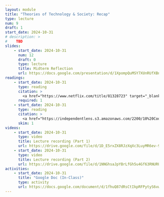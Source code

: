```yaml
---
layout: module
title: "Theories of Technology & Society: Recap"
type: lecture
num: 9
draft: 1
start_date: 2024-10-31
# description: >
#    TBD
slides: 
    - start_date: 2024-10-31
      num: 12
      draft: 0
      type: lecture
      title: Midterm Reflection
      url: https://docs.google.com/presentation/d/1XpompQuMSY7XUnRUfXBn-pBGe9uPQMRC/edit?usp=sharing&ouid=113376576186080604800&rtpof=true&sd=true
readings: 
    - start_date: 2024-10-31
      type: reading
      citation: >
        <a href="https://www.netflix.com/title/81328723" target="_blank">Coded Bias</a>
      required: 1
    - start_date: 2024-10-31
      type: reading
      citation: >
        <a href="https://independentlens.s3.amazonaws.com/2200/10%20Coded%20Bias/Indie%20Lens%20Pop-Up/CODEDBIAS_DiscussionGuide.pdf" target="_blank">Skim the film's background info</a>
      skim: 1
videos:
    - start_date: 2024-10-31
      type: video
      title: Lecture recording (Part 1)
      url: https://drive.google.com/file/d/1D_E5rxZX8RJzXqXc3LuyMR6ev-9rMZh6/view?usp=drive_link
    - start_date: 2024-10-31
      type: video
      title: Lecture recording (Part 2)
      url: https://drive.google.com/file/d/1NNGhsaJpYBrLfGh5u4Gf63RNURU1fYlV/view?usp=drive_link
activities: 
    - start_date: 2024-10-31
      title: "Google Doc (In-Class)"
      type: activity
      url: https://docs.google.com/document/d/1fhuQ87dRsCtIkpRFPytyS6vwed4g37HEP71BLlDlI_M/edit?tab=t.0#heading=h.mpz33m8audi5
---
```


